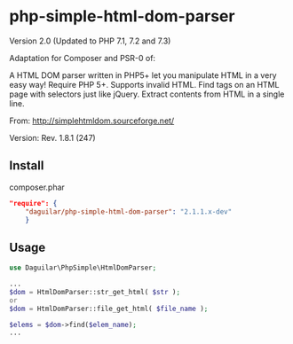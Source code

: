 php-simple-html-dom-parser
==========================

Version 2.0 (Updated to PHP 7.1, 7.2 and 7.3)

Adaptation for Composer and PSR-0 of:

A HTML DOM parser written in PHP5+ let you manipulate HTML in a very easy way!
Require PHP 5+.
Supports invalid HTML.
Find tags on an HTML page with selectors just like jQuery.
Extract contents from HTML in a single line.

From:
http://simplehtmldom.sourceforge.net/

Version:
Rev. 1.8.1 (247)

Install
-------

 composer.phar
```json
"require": {
    "daguilar/php-simple-html-dom-parser": "2.1.1.x-dev"
    }
```

Usage
-----

```php
use Daguilar\PhpSimple\HtmlDomParser;

...
$dom = HtmlDomParser::str_get_html( $str );
or 
$dom = HtmlDomParser::file_get_html( $file_name );

$elems = $dom->find($elem_name);
...

```
